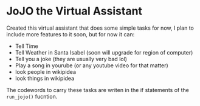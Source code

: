 # JoJO the Virtual Assistant

Created this virtual assistant that does some simple 
tasks for now, I plan to include more features to it
soon, but for now it can: 
* Tell Time
* Tell Weather in Santa Isabel (soon will upgrade for region of computer)
* Tell you a joke (they are usually very bad lol)
* Play a song in yourube (or any youtube video for that matter)
* look people in wikipidea
* look things in wikipidea

The codewords to carry these tasks are writen in the if statements of the ```run_jojo()``` fucntion. 